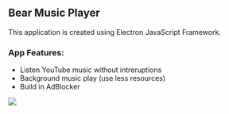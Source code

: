 ## Bear Music Player
This application is created using Electron JavaScript Framework.
### App Features:
- Listen YouTube music without intreruptions</br>
- Background music play (use less resources)</br>
- Build in AdBlocker

![](https://github.com/MindOfBear/YouTube-Music/blob/main/preview.gif)
